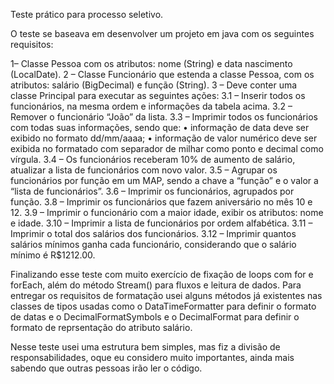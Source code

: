 Teste prático para processo seletivo.

O teste se baseava em desenvolver um projeto em java com os seguintes requisitos:

1– Classe Pessoa com os atributos: nome (String) e data nascimento (LocalDate).
2 – Classe Funcionário que estenda a classe Pessoa, com os atributos: salário (BigDecimal) e função (String).
3 – Deve conter uma classe Principal para executar as seguintes ações:
3.1 – Inserir todos os funcionários, na mesma ordem e informações da tabela acima.
3.2 – Remover o funcionário “João” da lista.
3.3 – Imprimir todos os funcionários com todas suas informações, sendo que:
• informação de data deve ser exibido no formato dd/mm/aaaa;
• informação de valor numérico deve ser exibida no formatado com separador de milhar como ponto e decimal como vírgula.
3.4 – Os funcionários receberam 10% de aumento de salário, atualizar a lista de funcionários com novo valor.
3.5 – Agrupar os funcionários por função em um MAP, sendo a chave a “função” e o valor a “lista de funcionários”.
3.6 – Imprimir os funcionários, agrupados por função.
3.8 – Imprimir os funcionários que fazem aniversário no mês 10 e 12.
3.9 – Imprimir o funcionário com a maior idade, exibir os atributos: nome e idade.
3.10 – Imprimir a lista de funcionários por ordem alfabética.
3.11 – Imprimir o total dos salários dos funcionários.
3.12 – Imprimir quantos salários mínimos ganha cada funcionário, considerando que o salário mínimo é R$1212.00.

Finalizando esse teste com muito exercício de fixação de loops com for e forEach, além do método Stream() para fluxos e leitura de dados.
Para entregar os requisitos de formatação usei alguns métodos já existentes nas classes de tipos usadas como o DataTimeFormatter para definir o formato de datas e o DecimalFormatSymbols
e o DecimalFormat para definir o formato de reprsentação do atributo salário.

Nesse teste usei uma estrutura bem simples, mas fiz a divisão de responsabilidades, oque eu considero muito importantes, ainda mais sabendo que outras pessoas irão ler o código.

